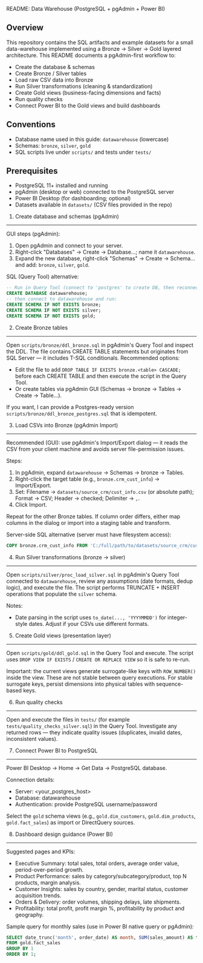 README: Data Warehouse (PostgreSQL + pgAdmin + Power BI)

Overview
--------
This repository contains the SQL artifacts and example datasets for a small data-warehouse implemented using a Bronze → Silver → Gold layered architecture. This README documents a pgAdmin-first workflow to:

- Create the database & schemas
- Create Bronze / Silver tables
- Load raw CSV data into Bronze
- Run Silver transformations (cleaning & standardization)
- Create Gold views (business-facing dimensions and facts)
- Run quality checks
- Connect Power BI to the Gold views and build dashboards

Conventions
-----------
- Database name used in this guide: `datawarehouse` (lowercase)
- Schemas: `bronze`, `silver`, `gold`
- SQL scripts live under `scripts/` and tests under `tests/`

Prerequisites
-------------
- PostgreSQL 11+ installed and running
- pgAdmin (desktop or web) connected to the PostgreSQL server
- Power BI Desktop (for dashboarding; optional)
- Datasets available in `datasets/` (CSV files provided in the repo)

1) Create database and schemas (pgAdmin)
---------------------------------------
GUI steps (pgAdmin):

1. Open pgAdmin and connect to your server.
2. Right-click "Databases" → Create → Database...; name it `datawarehouse`.
3. Expand the new database, right-click "Schemas" → Create → Schema... and add: `bronze`, `silver`, `gold`.

SQL (Query Tool) alternative:

```sql
-- Run in Query Tool (connect to 'postgres' to create DB, then reconnect to 'datawarehouse')
CREATE DATABASE datawarehouse;
-- then connect to datawarehouse and run:
CREATE SCHEMA IF NOT EXISTS bronze;
CREATE SCHEMA IF NOT EXISTS silver;
CREATE SCHEMA IF NOT EXISTS gold;
```

2) Create Bronze tables
------------------------
Open `scripts/bronze/ddl_bronze.sql` in pgAdmin's Query Tool and inspect the DDL. The file contains CREATE TABLE statements but originates from SQL Server — it includes T-SQL conditionals. Recommended options:

- Edit the file to add `DROP TABLE IF EXISTS bronze.<table> CASCADE;` before each CREATE TABLE and then execute the script in the Query Tool.
- Or create tables via pgAdmin GUI (Schemas → bronze → Tables → Create → Table...).

If you want, I can provide a Postgres-ready version `scripts/bronze/ddl_bronze_postgres.sql` that is idempotent.

3) Load CSVs into Bronze (pgAdmin Import)
----------------------------------------
Recommended (GUI): use pgAdmin's Import/Export dialog — it reads the CSV from your client machine and avoids server file-permission issues.

Steps:
1. In pgAdmin, expand `datawarehouse` → Schemas → bronze → Tables.
2. Right-click the target table (e.g., `bronze.crm_cust_info`) → Import/Export.
3. Set: Filename → `datasets/source_crm/cust_info.csv` (or absolute path); Format → CSV; Header → checked; Delimiter → `,`.
4. Click Import.

Repeat for the other Bronze tables. If column order differs, either map columns in the dialog or import into a staging table and transform.

Server-side SQL alternative (server must have filesystem access):

```sql
COPY bronze.crm_cust_info FROM 'C:/full/path/to/datasets/source_crm/cust_info.csv' WITH (FORMAT csv, HEADER true, DELIMITER ',');
```

4) Run Silver transformations (bronze → silver)
--------------------------------------------
Open `scripts/silver/proc_load_silver.sql` in pgAdmin's Query Tool connected to `datawarehouse`, review any assumptions (date formats, dedup logic), and execute the file. The script performs TRUNCATE + INSERT operations that populate the `silver` schema.

Notes:
- Date parsing in the script uses `to_date(..., 'YYYYMMDD')` for integer-style dates. Adjust if your CSVs use different formats.

5) Create Gold views (presentation layer)
----------------------------------------
Open `scripts/gold/ddl_gold.sql` in the Query Tool and execute. The script uses `DROP VIEW IF EXISTS` / `CREATE OR REPLACE VIEW` so it is safe to re-run.

Important: the current views generate surrogate-like keys with `ROW_NUMBER()` inside the view. These are not stable between query executions. For stable surrogate keys, persist dimensions into physical tables with sequence-based keys.

6) Run quality checks
---------------------
Open and execute the files in `tests/` (for example `tests/quality_checks_silver.sql`) in the Query Tool. 
Investigate any returned rows — they indicate quality issues (duplicates, invalid dates, inconsistent values).

7) Connect Power BI to PostgreSQL
--------------------------------
Power BI Desktop → Home → Get Data → PostgreSQL database.

Connection details:
- Server: <your_postgres_host>
- Database: datawarehouse
- Authentication: provide PostgreSQL username/password

Select the `gold` schema views (e.g., `gold.dim_customers`, `gold.dim_products`, `gold.fact_sales`) as import or DirectQuery sources.

8) Dashboard design guidance (Power BI)
--------------------------------------
Suggested pages and KPIs:

- Executive Summary: total sales, total orders, average order value, period-over-period growth.
- Product Performance: sales by category/subcategory/product, top N products, margin analysis.
- Customer Insights: sales by country, gender, marital status, customer acquisition trends.
- Orders & Delivery: order volumes, shipping delays, late shipments.
- Profitability: total profit, profit margin %, profitability by product and geography.

Sample query for monthly sales (use in Power BI native query or pgAdmin):

```sql
SELECT date_trunc('month', order_date) AS month, SUM(sales_amount) AS total_sales
FROM gold.fact_sales
GROUP BY 1
ORDER BY 1;
```



